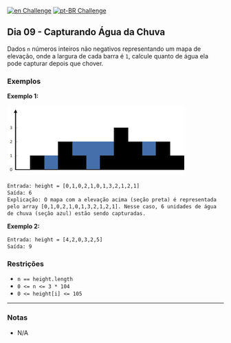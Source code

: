 [![en Challenge](https://img.shields.io/badge/-en-blue)](README.md)
[![pt-BR Challenge](https://img.shields.io/badge/-pt--BR-brightgreen)](README_pt-BR.md)

## Dia 09 - Capturando Água da Chuva

Dados `n` números inteiros não negativos representando um mapa de elevação, onde a largura de cada barra é `1`, calcule quanto de água ela pode capturar depois que chover.

### Exemplos

**Exemplo 1:**

<p align="left">
  <img src="assets/rainwatertrap.png" alt="Rain water trap">
</p>

```text
Entrada: height = [0,1,0,2,1,0,1,3,2,1,2,1]
Saída: 6
Explicação: O mapa com a elevação acima (seção preta) é representada pelo array [0,1,0,2,1,0,1,3,2,1,2,1]. Nesse caso, 6 unidades de água de chuva (seção azul) estão sendo capturadas.
```

**Exemplo 2:**

```text
Entrada: height = [4,2,0,3,2,5]
Saída: 9
```

### Restrições

- `n == height.length`
- `0 <= n <= 3 * 104`
- `0 <= height[i] <= 105`

---

### Notas

- N/A